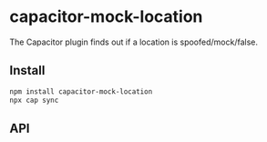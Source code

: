 # capacitor-mock-location

The Capacitor plugin finds out if a location is spoofed/mock/false.

## Install

```bash
npm install capacitor-mock-location
npx cap sync
```

## API

<docgen-index></docgen-index>

<docgen-api>
<!-- run docgen to generate docs from the source -->
<!-- More info: https://github.com/ionic-team/capacitor-docgen -->
</docgen-api>
